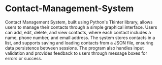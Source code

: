 # Contact-Management-System
Contact Management System, built using Python's Tkinter library, allows users to manage their contacts through a simple graphical interface. Users can add, edit, delete, and view contacts, where each contact includes a name, phone number, and email address. The system stores contacts in a list, and supports saving and loading contacts from a JSON file, ensuring data persistence between sessions. The program also handles input validation and provides feedback to users through message boxes for errors or success. 
